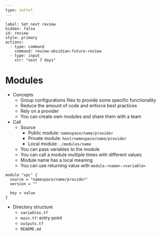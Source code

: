 ```yaml
---
type: zettel
---
```


```meta-bind-button
label: Set next review
hidden: false
id: review
style: primary
actions:
  - type: command
    command: review-obsidian:future-review
  - type: input
    str: "next 7 days"
```

# Modules

- Concepts
	- Group configurations files to provide some specific functionality
	- Reduce the amount of code and enforce best practices
	- Rely on a provider
	- You can create own modules and share them with a team
- Call
	- Source
		- Public module: `namespace/name/provider`
		- Private module: `host/namespace/name/provider`
		- Local module: `./modules/name`
	- You can pass variables to the module
	- You can call a module multiple times with different values
	- Module name has a local meaning
	- You can use returning value with `module.<name>.<variable>`

```hcl
module "vpc" {
  source = "namespace/name/provider"
  version = ""

  key = value
}
```

- Directory structure
	- `variables.tf`
	- `main.tf`: entry point
	- `outputs.tf`
	- `README.md`